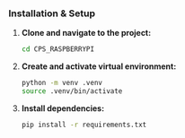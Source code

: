 ### Installation & Setup

1. **Clone and navigate to the project:**
   ```bash
   cd CPS_RASPBERRYPI
   ```

2. **Create and activate virtual environment:**
   ```bash
   python -m venv .venv
   source .venv/bin/activate
   ```

3. **Install dependencies:**
   ```bash
   pip install -r requirements.txt
   ```